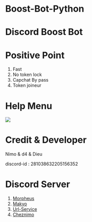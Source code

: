 # Boost-Bot-Python

<h1>Discord Boost Bot</h1>

<h1>Positive Point</h1>
<ol>
  <li>Fast</li>
  <li>No token lock</li>
  <li>Capchat By pass</li>
  <li>Token joineur</li>
</ol>

<h1>Help Menu</h1>
<img src = "https://media.discordapp.net/attachments/1071504766384996392/1080131878616563773/image.png">

<h1>Credit & Developer</h1>

<p>Nimo & d4 & Dieu</p>
<p>discord-id : 281038632205156352</p>

<h1>Discord Server</h1>

<ol>
  <li><a href = "https://discord.gg/morpheus">Morpheus</a></li>
  <li><a href = "https://discord.gg/makyo"> Makyo</a></li>
  <li><a href = "https://discord.gg/url-service">Url-Service</a></li>
  <li><a href = "https://discord.gg/cheznimo">Cheznimo</a></li>
</ol>
